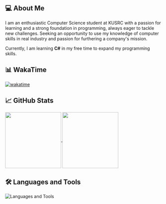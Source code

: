 ## 💻 About Me
I am an enthusiastic Computer Science student at KUSRC with a passion for learning and a strong foundation in programming, always eager to tackle new challenges. Seeking an opportunity to use my knowledge of computer
 skills in real industry and passion for furthering a company's mission.

 Currently, I am learning **C#** in my free time to expand my programming skills.

## 📊 WakaTime

[![wakatime](https://wakatime.com/badge/user/acfe274f-19b7-4254-bbc1-938512580640.svg)](https://wakatime.com/@acfe274f-19b7-4254-bbc1-938512580640)

## 📈 GitHub Stats
<div > <a href="https://github.com/anuraghazra/github-readme-stats"> <img height=180 align="center" src="https://github-readme-stats.vercel.app/api?username=prxsss&show_icons=true&theme=tokyonight" /> </a> <a href="https://github.com/anuraghazra/convoychat"> <img height=180 align="center" src="https://github-readme-stats.vercel.app/api/top-langs?username=prxsss&layout=compact&langs_count=8&card_width=320&theme=tokyonight" /> </a> </div>

## 🛠️ Languages and Tools
<img src="https://go-skill-icons.vercel.app/api/icons?i=javascript,typescript,python,java,dart,c,cpp,cs,react,nextjs,vue,tailwind,pinia,zustand,nodejs,express,fastapi,flutter,mongodb,postgres,git,github,vim,postman,powershell" alt="Languages and Tools" />
